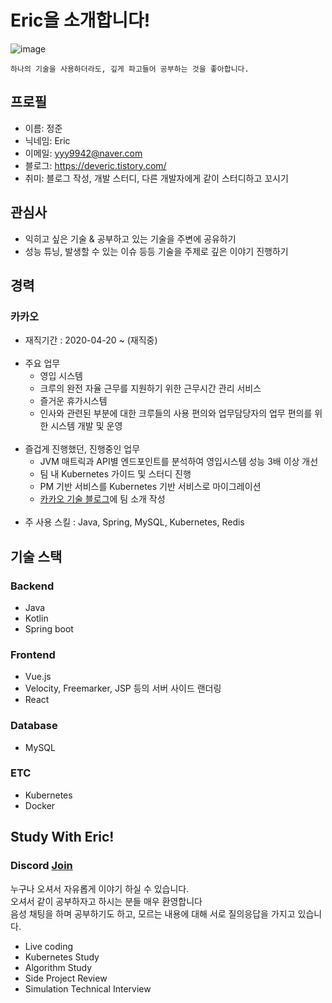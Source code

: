 # Eric을 소개합니다!
![image](https://user-images.githubusercontent.com/46917538/113892402-e7202e80-9800-11eb-942e-2049aba303b3.png)
<br/>
```
하나의 기술을 사용하더라도, 깊게 파고들어 공부하는 것을 좋아합니다.
```

## 프로필
* 이름: 정준 <br/>
* 닉네임: Eric <br/>
* 이메일: yyy9942@naver.com <br/>
* 블로그: https://deveric.tistory.com/
* 취미: 블로그 작성, 개발 스터디, 다른 개발자에게 같이 스터디하고 꼬시기

## 관심사
- 익히고 싶은 기술 & 공부하고 있는 기술을 주변에 공유하기
- 성능 튜닝, 발생할 수 있는 이슈 등등 기술을 주제로 깊은 이야기 진행하기


## 경력
### 카카오
* 재직기간 : 2020-04-20 ~ (재직중)<br/><br/>
* 주요 업무  
  - 영입 시스템
  - 크루의 완전 자율 근무를 지원하기 위한 근무시간 관리 서비스
  - 즐거운 휴가시스템
  - 인사와 관련된 부분에 대한 크루들의 사용 편의와 업무담당자의 업무 편의를 위한 시스템 개발 및 운영<br/><br/>
* 즐겁게 진행했던, 진행중인 업무
  - JVM 매트릭과 API별 엔드포인트를 분석하여 영입시스템 성능 3배 이상 개선
  - 팀 내 Kubernetes 가이드 및 스터디 진행
  - PM 기반 서비스를 Kubernetes 기반 서비스로 마이그레이션
  - [카카오 기술 블로그](https://tech.kakao.com/2020/12/17/kakao-work-platform/)에 팀 소개 작성<br/><br/>
* 주 사용 스킬 : Java, Spring, MySQL, Kubernetes, Redis

## 기술 스택
### Backend
- Java
- Kotlin
- Spring boot

### Frontend
- Vue.js
- Velocity, Freemarker, JSP 등의 서버 사이드 랜더링
- React

### Database
- MySQL

### ETC
- Kubernetes
- Docker

## Study With Eric!
### Discord [Join](https://discord.gg/7qNA6tG)<br>
누구나 오셔서 자유롭게 이야기 하실 수 있습니다. <br/>
오셔서 같이 공부하자고 하시는 분들 매우 환영합니다 <br/>
음성 채팅을 하며 공부하기도 하고, 모르는 내용에 대해 서로 질의응답을 가지고 있습니다.<br/>

* Live coding
* Kubernetes Study
* Algorithm Study
* Side Project Review
* Simulation Technical Interview
